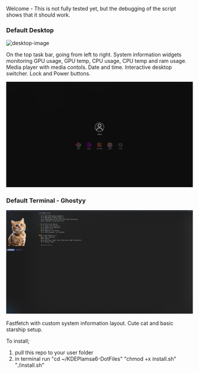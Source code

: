 Welcome - This is not fully tested yet, but the debugging of the script shows that it should work.

### Default Desktop

![desktop-image](/Images/Desktop%20example-1.png)

On the top task bar, going from left to right. System information widgets monitoring GPU usage, GPU temp, CPU usage, CPU temp and ram usage. Media player with media contols. Date and time. Interactive desktop switcher. Lock and Power buttons.

![power-options](/Images/Power-options.png)

### Default Terminal - Ghostyy

![termial-image](/Images/Terminal.png)

Fastfetch with custom system information layout. Cute cat and basic starship setup.

To install;

1. pull this repo to your user folder
2. in terminal run "cd ~/KDEPlamsa6-DotFiles" "chmod +x install.sh" "./install.sh"